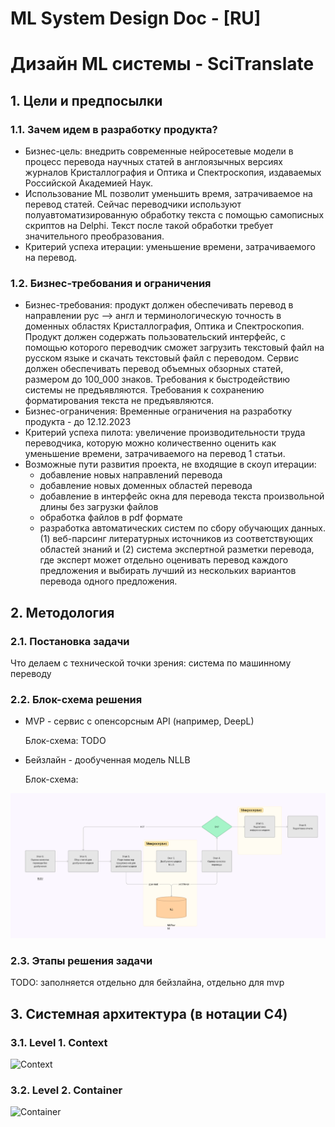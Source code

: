 # ML System Design Doc - [RU]
# Дизайн ML системы - SciTranslate
## 1. Цели и предпосылки
### 1.1. Зачем идем в разработку продукта?
* Бизнес-цель: внедрить современные нейросетевые модели в процесс перевода научных статей в англоязычных версиях журналов Кристаллография и Оптика и Спектроскопия, издаваемых Российской Академией Наук.   
* Использование ML позволит уменьшить время, затрачиваемое на перевод статей. Сейчас переводчики используют полуавтоматизированную обработку текста с помощью самописных скриптов на Delphi. Текст после такой обработки требует значительного преобразования. 
* Критерий успеха итерации: уменьшение времени, затрачиваемого на перевод.
### 1.2. Бизнес-требования и ограничения
* Бизнес-требования: продукт должен обеспечивать перевод в направлении рус --> англ и терминологическую точность в доменных областях Кристаллография, Оптика и Спектроскопия. Продукт должен содержать пользовательский интерфейс, с помощью которого переводчик сможет загрузить текстовый файл на русском языке и скачать текстовый файл с переводом. Сервис должен обеспечивать перевод объемных обзорных статей, размером до 100_000 знаков. Требования к быстродействию системы не предъявляются. Требования к сохранению форматирования текста не предъявляются. 
* Бизнес-ограничения: Временные ограничения на разработку продукта - до 12.12.2023     
* Критерий успеха пилота: увеличение производительности труда переводчика, которую можно количественно оценить как уменьшение времени, затрачиваемого на перевод 1 статьи.
* Возможные пути развития проекта, не входящие в скоуп итерации:
  - добавление новых направлений перевода
  - добавление новых доменных областей перевода
  - добавление в интерфейс окна для перевода текста произвольной длины без загрузки файлов
  - обработка файлов в pdf формате
  - разработка автоматических систем по сбору обучающих данных. (1) веб-парсинг литературных источников из соответствующих областей знаний и (2) система экспертной разметки перевода, где эксперт может отдельно оценивать перевод каждого предложения и выбирать лучший из нескольких вариантов перевода одного предложения.

## 2. Методология 
### 2.1. Постановка задачи
Что делаем с технической точки зрения: система по машинному переводу
### 2.2. Блок-схема решения 
- MVP - сервис с опенсорсным API (например, DeepL) 

    Блок-схема:  TODO
- Бейзлайн -  дообученная модель NLLB

    Блок-схема: 

![img.png](img.png)
### 2.3. Этапы решения задачи
TODO: заполняется отдельно для бейзлайна, отдельно для mvp


## 3. Системная архитектура (в нотации C4)
### 3.1. Level 1. Context
![Context](http://plantuml.com/plantuml/svg/hLJ1JlD66BpdAROvWTIG7dhYK24eju0G5FKO6NiBLXqxNQyBgAf4QDCUgDGUUk1Ku0r2m8f9QFeAdz-eCpYk4YUYhVGZ8MVNtyxCzyrujsBh69jqWjf7VkW6YQVLcRNTUBFPDCxvngblpvAJ9DR6ZKAhGxlXHfrcDt12dcd4rWlya-REfuq3RXtljPeT9xRQOAkzmnCNTgDBzDek5gPh_5YtjwCaz1npkUP-yh6gowsCv5a6-RMaCib_oNluDPIfaZ-n-KF-CvvJUL4oaOmr-HLhyU8glwclg-zg2dz7bs3jhCMkRuqJne5ZDQ2FNF-BSbd7Ug-byXvGo93AgmoK36I8nPGBF3EmfIWPO-U94luYdwJKGurpclARlA-8D5F-WeKoIUFmM3K-KpfixExNr-UrESOzyx-bBFaDslkIoV0zF0gMXmMrUP_DuqoA_op_zLqvCkR4MChDpLBRAccUOnqt2WBjMZyAmVkbFb4k_0-qMIMZ9uyofHGbMMMY7AACyFm9p-pVvWMKQndJIJZAWXdKb2S0G1-6gwKVQ1D7uLffTsIeysxUBc00eVusSBfCoHH7J4wHcY037a-Pk_95cKFgasSSwZ5jh99N31KISP1xLzXzvNpvNis7azO2lyWGNU2yPaJSNvcjnRwqvwEdnUxk9MMXZ8jUFdXdL2CZxA2cy0bziIFAfq54N1fmLJd3XEzGXzQFxTj7rq14U92H670S9APw-HqmKtbaGefCIyf8KH84Ff6Lqaa2nMLhUP-B2VA_tpfGy835AO6XvFjQhLR4khrxOV7LMTyDTFoM3hJsoB8YZ-0gyuWPPHGaVr1a_YDwd1zbMkPurRbYGgDIM5QzpI0-AnHZp8I5oDgX3jg72-6jN5roYvEbV_GapQzNHcyvHpYDJrTvaPjqu0Be2hP5XbK1koCVsqH3v0FB4C25yabvwv3W7o1FdKVcwnd7STNyQbFtPPQ4jmZiQsqJpOrG7oPH4YkK-w4VdiuGFwyYpjsY3yKjz9y2GnOYgQxHNSSulETc5Asbwwz2-N_cSggj2YFhVtLPZdq9VI6HGCWOaQMRFzRiL1dzJQ9ZUhYbGo_f17y3)


### 3.2. Level 2. Container
![Container](http://plantuml.com/plantuml/svg/jLRDRjj65zthAUOJleKCE1BGT9N2GE8VD0uKMpKbP5D0eAY9n6P86fnH7RSe44j9qxH1qqMtJHT5zx9hfPOjAQ_0UQEUkI8fIepGR9e0XcRc_fnpxvaxl2kL7QgU9mh_Str7zDgSTPKwbdSgbT0-ANTSrUsrUfA7Jk0hxgko4tYLOs7xnkUML6tXjYexdzwgcQt6msh5iwNY8RQQEyRZgIeV_sVHRTVduJn-mRf_-AXPspko3W-QXurwTVzWhxHHkDTkxmdk8NJTxfIAsxRpXFjjYuTVkmulRhB_owvzpBVst4vNMMwRjospBctWfDNP2KGGRXLtWj1_B88J7cwB7ZazHkxuyAJhAjeJl8F8TH3UAhRcQPYSv_dIvoO-aoP1CGVAKa5eTp9eZeAU3yljuEa7q0Y2-kHqBPODrE8KLVAQsoQE7PwMd4ysMT5ot7fe-rBOneXzMs3ubrQnTC9RZNsOFU8j5br5KzsFHlgPVXwDeh4-GoRW3Bdj2LTjijgfwWQ-sOn-ZsRHtz45_jxeDt3fi-WzBLvZUuQ3eOc4zSyicc9nfllwMJH42ZhIhv6jWjLDTCNq6GMxn75oIBRdqKo_H90Hm_arK0sYTrXEuOQjIvEPmMzeFFLB0m3GOG1KPWibMURg2z7oWZON8F2mYhJ67jPNSw87rUesetDY-5k26j76qNKqp216-1d-d-i102Q8z0-4-GO7KrC25aq8o8XSIYQOSITssBmiOqMiZRz-ima2ymFueQ1KDX2SKKp2GbLZkb-EtfStZ0gKtP5iYwq8F4VS4qR8nDhyCFHmjTJZ8FI8wXycCrN_Pb7VTmHlIXjJ_LCqOVfxR5qJmSaIkJjClw00quNxbQ4pCDZ9QKZEuwmR5FOPesX_WV-pkMeIToe1Dk5BiIwmFZCcvPXTZOSoy4igrdOGaYgp2a1hu4q4VuakKD0PnOlb6RCQhzCjkdH6VQR23yXgmWWD7B57UWHCkZD3d573Z22cH6csJf0nyhQjREcut5UkLDIRMs085whKqDJDf27yl-Ra5bUO0YENxXDuKkbbGaw_I6x9GRMsrB1LXUosIavFgi3ZORFTGiPTW6lPafDK0gaw8RU-g1AMFtETHgxdLDp9lCqnCWOuCsCObsIY1oibqOFDL0067zfbT92zc8PMmYAcUKu0uac0xIwtXUgYNIGIMCHeXjaR8kDfcoSkRuFLOUihxYYscCb5wpQnVOjqFoBLDG8R4gE5r6aKw5UBMNJiEay4PoL3df12BESm7Ul-1WCe_2As5ny7p1681mmOyptFjqEMRSgEERmVz2J_S5EcSKFIYvMLH4uV6N5HJJy2OCbsmtYgtADV-R7o5hcler4wHMDzfjKnMslX63zIImhAUDwGyTAqM7a4C1y7g-ECVAdyIOIXAOqP9TyL2eKZBff7IvCaUHKRaaj3vNwzNhDWJPQhDpSjH6hkX87FP9SBiSudVOhM96cavVrNqzs5gITMWDohxSTMrL9oI7fF32mUkhPmlx6L6_YfAKpoiNQvp1iZUmPVhDYy73zESy2B4UGw25t81OzxGhBg9mrEFpveK9mZVD-4ogI0s6Wil4hIq9XcZNtION7-vMC5U3vLoYZEbCbDSu3kV-Q9NFjo08pHzdZDQCHKMtYY0iJSbgU-iyaUu3ksigos38piZCvNEV_UmEZ1xlOErJF-LAxkVRvti8jFvBlSR_SyyGy0)
